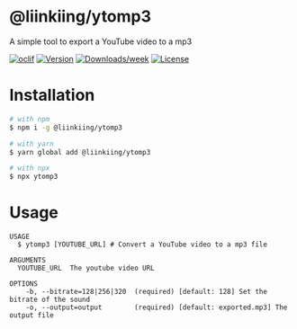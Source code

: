 @liinkiing/ytomp3
======

A simple tool to export a YouTube video to a mp3

[![oclif](https://img.shields.io/badge/cli-oclif-brightgreen.svg)](https://oclif.io)
[![Version](https://img.shields.io/npm/v/@liinkiing/ytomp3.svg)](https://npmjs.org/package/@liinkiing/ytomp3)
[![Downloads/week](https://img.shields.io/npm/dw/@liinkiing/ytomp3.svg)](https://npmjs.org/package/@liinkiing/ytomp3)
[![License](https://img.shields.io/npm/l/@liinkiing/ytomp3.svg)](https://github.com/Liinkiing/@liinkiing/ytomp3/blob/master/package.json)

# Installation
```bash
# with npm
$ npm i -g @liinkiing/ytomp3

# with yarn
$ yarn global add @liinkiing/ytomp3

# with npx
$ npx ytomp3
```

# Usage
```
USAGE
  $ ytomp3 [YOUTUBE_URL] # Convert a YouTube video to a mp3 file

ARGUMENTS
  YOUTUBE_URL  The youtube video URL

OPTIONS
    -b, --bitrate=128|256|320  (required) [default: 128] Set the bitrate of the sound
    -o, --output=output        (required) [default: exported.mp3] The output file
```
